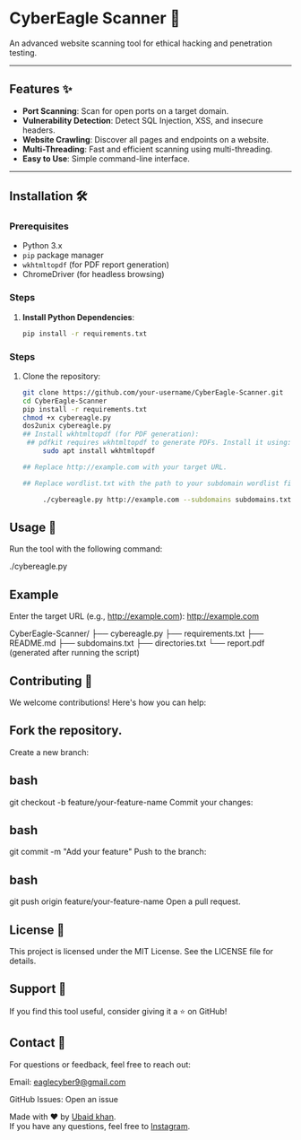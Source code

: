 # CyberEagle Scanner 🦅


An advanced website scanning tool for ethical hacking and penetration testing.

---

## Features ✨

- **Port Scanning**: Scan for open ports on a target domain.
- **Vulnerability Detection**: Detect SQL Injection, XSS, and insecure headers.
- **Website Crawling**: Discover all pages and endpoints on a website.
- **Multi-Threading**: Fast and efficient scanning using multi-threading.
- **Easy to Use**: Simple command-line interface.

---

## Installation 🛠️

### Prerequisites
- Python 3.x
- `pip` package manager
- `wkhtmltopdf` (for PDF report generation)
- ChromeDriver (for headless browsing)

### Steps
1. **Install Python Dependencies**:
   ```bash
   pip install -r requirements.txt
### Steps
1. Clone the repository:
   ```bash
   git clone https://github.com/your-username/CyberEagle-Scanner.git
   cd CyberEagle-Scanner
   pip install -r requirements.txt
   chmod +x cybereagle.py
   dos2unix cybereagle.py
   ## Install wkhtmltopdf (for PDF generation):
    ## pdfkit requires wkhtmltopdf to generate PDFs. Install it using:
        sudo apt install wkhtmltopdf
   
   ## Replace http://example.com with your target URL.

   ## Replace wordlist.txt with the path to your subdomain wordlist file.
   
        ./cybereagle.py http://example.com --subdomains subdomains.txt --directories directories.txt --report pdf
   
## Usage 🚀

Run the tool with the following command:

./cybereagle.py
          
## Example
Enter the target URL (e.g., http://example.com): http://example.com

CyberEagle-Scanner/
├── cybereagle.py
├── requirements.txt
├── README.md
├── subdomains.txt
├── directories.txt
└── report.pdf (generated after running the script)
## Contributing 🤝
We welcome contributions! Here's how you can help:

## Fork the repository.

Create a new branch:

## bash
git checkout -b feature/your-feature-name
Commit your changes:

## bash

git commit -m "Add your feature"
Push to the branch:

## bash
git push origin feature/your-feature-name
Open a pull request.

## License 📜
This project is licensed under the MIT License. See the LICENSE file for details.

## Support 💖
If you find this tool useful, consider giving it a ⭐ on GitHub!

## Contact 📧
For questions or feedback, feel free to reach out:

Email: eaglecyber9@gmail.com

GitHub Issues: Open an issue

Made with ❤️ by [Ubaid khan](https://github.com/Cybereagle-lab).  
If you have any questions, feel free to [Instagram](Cybereagle-lab).

